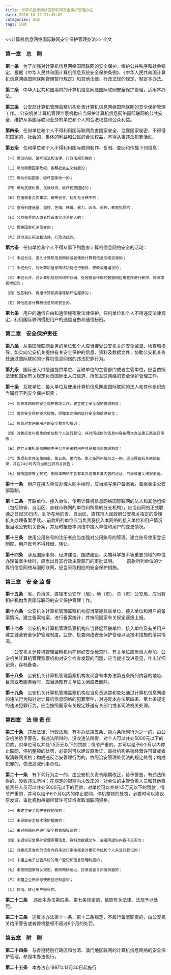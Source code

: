 ```yaml
---
title: 计算机信息网络国际联网安全保护管理办法
date: 2016-10-11 21:49:07
categories: 阅读
tags: 法律
---
```



  <<计算机信息网络国际联网安全保护管理办法>> 全文

  
<!--more-->


### 第一章　总　则

**第一条**　为了加强对计算机信息网络国际联网的安全保护，维护公共秩序和社会稳定，根据《中华人民共和国计算机信息系统安全保护条例》、《中华人民共和国计算机信息网络国际联网管理暂行规定》和其他法律、行政法规的规定，制定本办法。

**第二条**　中华人民共和国境内的计算机信息网络国际联网安全保护管理，适用本办法。

**第三条**　公安部计算机管理监察机构负责计算机信息网络国际联网的安全保护管理工作。
公安机关计算机管理监察机构应当保护计算机信息网络国际联网的公共安全，维护从事国际联网业务的单位和个人的合法权益和公众利益。

**第四条**　任何单位和个人不得利用国际联网危害国家安全、泄露国家秘密，不得侵犯国家的、社会的、集体的利益和公民的合法权益，不得从事违法犯罪活动。

**第五条**　任何单位和个人不得利用国际联网制作、复制、查阅和传播下列信息：

    （一）煽动抗拒、破坏宪法和法律、行政法规实施的；

    （二）煽动颠覆国家政权，推翻社会主义制度的；

    （三）煽动分裂国家、破坏国家统一的；

    （四）煽动民族仇恨、民族歧视，破坏民族团结的；

    （五）捏造或者歪曲事实，散布谣言，扰乱社会秩序的；

    （六）宣扬封建迷信、淫秽、色情、赌博、暴力、凶杀、恐怖，教唆犯罪的；

    （七）公然侮辱他人或者捏造事实诽谤他人的；

    （八）损害国家机关信誉的；

    （九）其他违反宪法和法律、行政法规的。

**第六条**　任何单位和个人不得从事下列危害计算机信息网络安全的活动：

    （一）未经允许，进入计算机信息网络或者使用计算机信息网络资源的；

    （二）未经允许，对计算机信息网络功能进行删除、修改或者增加的；

    （三）未经允许，对计算机信息网络中存储、处理或者传输的数据和应用程序进行删除、修改或者增加的；

    （四）故意制作、传播计算机病毒等破坏性程序的；

    （五）其他危害计算机信息网络安全的。

**第七条**　用户的通信自由和通信秘密受法律保护。任何单位和个人不得违反法律规定，利用国际联网侵犯用户的通信自由和通信秘密。

### 第二章　安全保护责任

**第八条**　从事国际联网业务的单位和个人应当接受公安机关的安全监督、检查和指导，如实向公安机关提供有关安全保护的信息、资料及数据文件，协助公安机关查处通过国际联网的计算机信息网络的违法犯罪行为。

**第九条**　国际出入口信道提供单位、互联单位的主管部门或者主管单位，应当依照法律和国家有关规定负责国际出入口信道、所属互联网络的安全保护管理工作。

**第十条**　互联单位、接入单位及使用计算机信息网络国际联网的法人和其他组织应当履行下列安全保护职责：

    （一）负责本网络的安全保护管理工作，建立健全安全保护管理制度；

    （二）落实安全保护技术措施，保障本网络的运行安全和信息安全；

    （三）负责对本网络用户的安全教育和培训；

    （四）对委托发布信息的单位和个人进行登记，并对所提供的信息内容按照本办法第五条进行审核；

    （五）建立计算机信息网络电子公告系统的用户登记和信息管理制度；

    （六）发现有本办法第四条、第五条、第六条、第七条所列情形之一的，应当保留有关原始记录，并在24小时内向当地公安机关报告；

    （七）按照国家有关规定，删除本网络中含有本办法第五条内容的地址、目录或者关闭服务器。

**第十一条**　用户在接入单位办理入网手续时，应当填写用户备案表。备案表由公安部监制。

**第十二条**　互联单位、接入单位、使用计算机信息网络国际联网的法人和其他组织（包括跨省、自治区、直辖市联网的单位和所属的分支机构），应当自网络正式联通之日起30日内，到所在地的省、自治区、直辖市人民政府公安机关指定的受理机关办理备案手续。
前款所列单位应当负责将接入本网络的接入单位和用户情况报当地公安机关备案，并及时报告本网络中接入单位和用户的变更情况。

**第十三条**　使用公用账号的注册者应当加强对公用账号的管理，建立账号使用登记制度。用户账号不得转借、转让。

**第十四条**　涉及国家事务、经济建设、国防建设、尖端科学技术等重要领域的单位办理备案手续时，应当出具其行政主管部门的审批证明。
　　前款所列单位的计算机信息网络与国际联网，应当采取相应的安全保护措施。

### 第三章　安 全 监 督

**第十五条**　省、自治区、直辖市公安厅（局），地（市）、县（市）公安局，应当有相应机构负责国际联网的安全保护管理工作。

**第十六条**　公安机关计算机管理监察机构应当掌握互联单位、接入单位和用户的备案情况，建立备案档案，进行备案统计，并按照国家有关规定逐级上报。

**第十七条**　公安机关计算机管理监察机构应当督促互联单位、接入单位及有关用户建立健全安全保护管理制度。监督、检查网络安全保护管理以及技术措施的落实情况。

　　公安机关计算机管理监察机构在组织安全检查时，有关单位应当派人参加。公安机关计算机管理监察机构对安全检查发现的问题，应当提出改进意见，作出详细记录，存档备查。

**第十八条**　公安机关计算机管理监察机构发现含有本办法第五条所列内容的地址、目录或者服务器时，应当通知有关单位关闭或者删除。

**第十九条**　公安机关计算机管理监察机构应当负责追踪和查处通过计算机信息网络的违法行为和针对计算机信息网络的犯罪案件，对违反本办法第四条、第七条规定的违法犯罪行为，应当按照国家有关规定移送有关部门或者司法机关处理。

### 第四章　法 律 责 任

**第二十条**　违反法律、行政法规，有本办法第五条、第六条所列行为之一的，由公安机关给予警告，有违法所得的，没收违法所得，对个人可以并处5000元以下的罚款，对单位可以并处1.5万元以下的罚款；情节严重的，并可以给予6个月以内停止联网、停机整顿的处罚，必要时可以建议原发证、审批机构吊销经营许可证或者取消联网资格；构成违反治安管理行为的，依照治安管理处罚法的规定处罚；构成犯罪的，依法追究刑事责任。

**第二十一条**　有下列行为之一的，由公安机关责令限期改正，给予警告，有违法所得的，没收违法所得；在规定的限期内未改正的，对单位的主管负责人员和其他直接责任人员可以并处5000元以下的罚款，对单位可以并处1.5万元以下的罚款；情节严重的，并可以给予6个月以内的停止联网、停机整顿的处罚，必要时可以建议原发证、审批机构吊销经营许可证或者取消联网资格。

    （一）未建立安全保护管理制度的；

    （二）未采取安全技术保护措施的；

    （三）未对网络用户进行安全教育和培训的；

    （四）未提供安全保护管理所需信息、资料及数据文件，或者所提供内容不真实的；

    （五）对委托其发布的信息内容未进行审核或者对委托单位和个人未进行登记的；

    （六）未建立电子公告系统的用户登记和信息管理制度的；

    （七）未按照国家有关规定，删除网络地址、目录或者关闭服务器的；

    （八）未建立公用账号使用登记制度的；

    （九）转借、转让用户账号的。

**第二十二条** 　违反本办法第四条、第七条规定的，依照有关法律、法规予以处罚。

**第二十三条**　违反本办法第十一条、第十二条规定，不履行备案职责的，由公安机关给予警告或者停机整顿不超过6个月的处罚。

### 第五章　附　则

**第二十四条**　与香港特别行政区和台湾、澳门地区联网的计算机信息网络的安全保护管理，参照本办法执行。

**第二十五条**　本办法自1997年12月30日起施行
